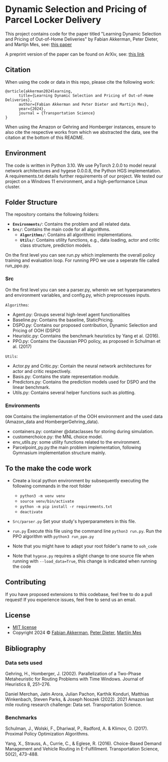 # Dynamic Selection and Pricing of Parcel Locker Delivery

This project contains code for the paper titled "Learning Dynamic Selection and Pricing of Out-of-Home Deliveries" by Fabian Akkerman, Peter Dieter, and Martijn Mes, see: [this paper](https://doi.org/10.1287/trsc.2023.0434)

A preprint version of the paper can be found on ArXiv, see: [this link](https://arxiv.org/abs/2311.13983)

## Citation

When using the code or data in this repo, please cite the following work:

```
@article{akkerman2024learning,
      title={Learning Dynamic Selection and Pricing of Out-of-Home Deliveries}, 
      author={Fabian Akkerman and Peter Dieter and Martijn Mes},
      year={2024},
      journal = {Transportation Science}
}
```

When using the Amazon or Gehring and Homberger instances, ensure to also cite the respective works from which we abstracted the data, see the citation at the bottom of this README.

## Environment

The code is written in Python 3.10. We use PyTorch 2.0.0 to model neural network architectures and hygese 0.0.0.8, the Python HGS implementation. A requirements.txt details further requirements of our project. We tested our project on a Windows 11 environment, and a high-performance Linux cluster.


## Folder Structure
The repository contains the following folders:

- **`Environments/`**: Contains the problem and all related data.
- **`Src/`**: Contains the main code for all algorithms.
  - **`Algorithms/`**: Contains all algorithmic implementations.
  - **`Utils/`**: Contains utility functions, e.g., data loading, actor and critic class structure, prediction models.


On the first level you can see run.py which implements the overall policy training and evaluation loop. For running PPO we use a seperate file called run_ppo.py.

### Src 

On the first level you can see a parser.py, wherein we set hyperparameters and environment variables, and config.py, which preprocesses inputs.


`Algorithms`: 
* Agent.py: Groups several high-level agent functionalities
* Baseline.py: Contains the baseline, StaticPricing.
* DSPO.py: Contains our proposed contribution, Dynamic Selection and Pricing of OOH (DSPO)
* Heuristic.py: Conntains the benchmark heuristics by Yang et al. (2016).
* PPO.py: Contains the Gaussian PPO policy, as proposed in Schulman et al. (2017)

`Utils`: 
* Actor.py and Critic.py: Contain the neural network architectures for actor and critic respectively.
* Basis.py: Contains the state representation module.
* Predictors.py: Contains the prediction models used for DSPO and the linear benchmark.
* Utils.py: Contains several helper functions such as plotting.

### Environments
`OOH` Contains the implementation of the OOH environment and the used data (Amazon_data and HombergerGehring_data).
* containers.py: container @dataclasses for storing during simulation.
* customerchoice.py: the MNL choice model.
* env_utils.py: some utility functions related to the environment.
* Parcelpoint_py.py:the main problem implementation, following Gymnasium implementation structure mainly.


## To the make the code work

 * Create a local python environment by subsequently executing the following commands in the root folder
	* `python3 -m venv venv`
	* `source venv/bin/activate`
	* `python -m pip install -r requirements.txt`
	* `deactivate`

 * `Src/parser.py` Set your study's hyperparameters in this file.
 
 * `run.py` Execute this file using the command line `python3 run.py`. Run the PPO algorithm with `python3 run_ppo.py`
 
 * Note that you might have to adapt your root folder's name to `ooh_code`
 
 * Note that `hygese.py` requires a slight change to one source file when running with `--load_data=True`, this change is indicated when running the code
 
## Contributing

If you have proposed extensions to this codebase, feel free to do a pull request! If you experience issues, feel free to send us an email.

## License
* [MIT license](https://opensource.org/license/mit/)
* Copyright 2024 © [Fabian Akkerman](https://people.utwente.nl/f.r.akkerman), [Peter Dieter](https://en.wiwi.uni-paderborn.de/dep3/schryen/team/dieter), [Martijn Mes](https://www.utwente.nl/en/bms/iebis/staff/mes/)

## Bibliography

### Data sets used

Gehring, H., Homberger, J. (2002). Parallelization of a Two-Phase Metaheuristic for Routing Problems with Time Windows. Journal of Heuristics 8, 251–276.

Daniel Merchan, Jatin Arora, Julian Pachon, Karthik Konduri, Matthias Winkenbach, Steven Parks, & Joseph Noszek (2022). 2021 Amazon last mile routing research challenge: Data set. Transportation Science.  

### Benchmarks

Schulman, J., Wolski, F., Dhariwal, P., Radford, A. & Klimov, O. (2017). Proximal Policy Optimization Algorithms.

Yang, X., Strauss, A., Currie, C., & Eglese, R. (2016). Choice-Based Demand Management and Vehicle Routing in E-Fulfillment. Transportation Science, 50(2), 473-488.

